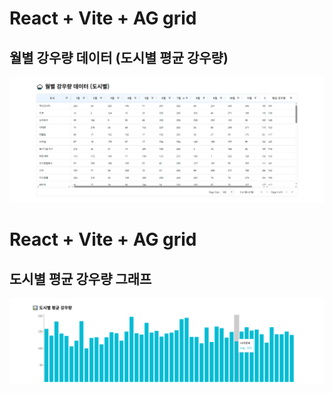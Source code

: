 # React + Vite + AG grid
## 월별 강우량 데이터 (도시별 평균 강우량)

![alt text](image.png)


# React + Vite + AG grid
## 도시별 평균 강우량 그래프

![alt text](image-1.png)